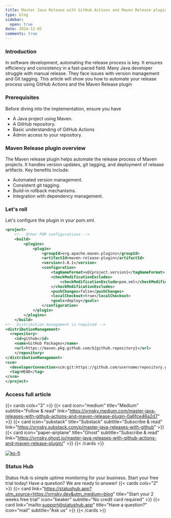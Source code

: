 ```yaml
---
title: Master Java Release with GitHub Actions and Maven Release plugin
type: blog
sidebar:
  open: true
date: 2024-12-05
comments: true
---
```

### Introduction

In software development, automating the release process is key. It ensures efficiency and consistency in a fast-paced field.
Many Java developer struggle with manual release. They face issues with version management and Git tagging. This article will
show you how to automate your release process using GitHub Actions and the Maven Release plugin

### Prerequisites
Before diving into the implementation, ensure you have
- A Java project using Maven.
- A GitHub repository.
- Basic understanding of GitHub Actions
- Admin access to your repository.

### Maven Release plugin overview
The Maven release plugin helps automate the release process of Maven projects. It handles version updates, git tagging,
and deployment of release artifacts. Key benefits include:
- Automated version management.
- Consistent git tagging.
- Build-in rollback mechanisms.
- Integration with dependency management.

### Let's roll
Let's configure the plugin in your pom.xml.
```xml
<project>
    <!-- Other POM configurations -->
    <build>
        <plugins>
            <plugin>
                <groupId>org.apache.maven.plugins</groupId>
                <artifactId>maven-release-plugin</artifactId>
                <version>3.0.1</version>
                <configuration>
                    <tagNameFormat>v@{project.version}</tagNameFormat>
                    <checkModificationExcludes>
                        <checkModificationExclude>pom.xml</checkModificationExclude>
                    </checkModificationExcludes>
                    <pushChanges>false</pushChanges>
                    <localCheckout>true</localCheckout>
                    <goals>deploy</goals>
                </configuration>
            </plugin>
        </plugins>
    </build>
<!-- Distribution management is required -->
<distributionManagement>
  <repository>
    <id>github</id>
    <name>GitHub Packages</name>
    <url>https://maven.pkg.github.com/${github.repository}</url>
    </repository>
</distributionManagement>
<scm>
  <developerConnection>scm:git:https://github.com/username/repository.git</developerConnection>
  <tag>HEAD</tag>
</scm>
</project>
```

### Access full article
{{< cards cols="3" >}}
{{< card icon="medium" title="Medium" subtitle="Follow & read" link="https://vrnsky.medium.com/master-java-releases-with-github-actions-and-maven-release-plugin-0a6fce46a2d7" >}}
{{< card icon="substack" title="Substack" subtitle="Subscribe & read" link="https://vrnsky.substack.com/p/master-java-releases-with-github"  >}}
{{< card icon="paper-airplane" title="Ghost" subtitle="Subscribe & read" link="https://vrnsky.ghost.io/master-java-releases-with-github-actions-and-maven-release-plugin/"  >}}
{{< /cards >}}

[![ko-fi](https://ko-fi.com/img/githubbutton_sm.svg)](https://ko-fi.com/J3J416GZA5)

### Status Hub
Status Hub is simple uptime monitoring for your business. Start your free trial today!
Have a question? We are ready to answer!
{{< cards cols="2" >}}
{{< card link="https://statushub.app?utm_source=https://vrnsky.dev&utm_medium=blog" title="Start your 2 weeks free trial" icon="beaker" subtitle="No credit card required" >}}
{{< card link="mailto:support@statushub.app" title="Have a question?" icon="mail" subtitle="Ask us" >}}
{{< /cards >}}

